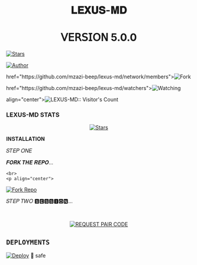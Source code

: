 <h1 align="center"> 𝐋𝐄𝐗𝐔𝐒-𝐌𝐃 </h1>
<h1 align="center"> 𝖵𝖤𝖱𝖲𝖨𝖮𝖭 5.0.0 </h1>

<p align="center">
  <a href="https://github.com/Mzazi-beep/Lexus-md">


<a href="https://github.com/mzazi-beep/lexus-md/stargazers/"><img title="Stars" src="https://img.shields.io/github/stars/mzazi-beep/lexus-md?&style=social"></a>


</a>
</p>
<p align="left">
<a
href="https://github.com/mzazi-beep"><img title="Author" src="https://img.shields.io/badge/LEXUS-MD-green?style=for-the-badge&logo=whatsapp">
</a>
</p>
</a>
href="https://github.com/mzazi-beep/lexus-md/network/members"><img title="Fork" src="https://img.shields.io/github/forks/mzazi-beep/lexus-md?style=social">
</a>
</p>
</a>
href="https://github.com/mzazi-beep/lexus-md/watchers"><img title="Watching"<src="https://img.shields.io/github/watchers/mzazi-beem/lexus-md?label=Watching&style=social">
</a>
</p>
align="center"><img src="https://profile-counter.glitch.me/{mzazi-beep}/count.svg" alt="LEXUS-MD:: Visitor's Count" /></p>


<h3>LEXUS-MD STATS</h3>

<p align="center">
<a
href="https://github.com/mzazi-beep/lexus-md/stargazers/"><img title="Stars" src="https://img.shields.io/github/stars/mzazi-beem/lexus-md?color=lightgreen&style=flat-square"></a>


𝐈𝐍𝐒𝐓𝐀𝐋𝐋𝐀𝐓𝐈𝐎𝐍


𝑆𝑇𝐸𝑃 𝑂𝑁𝐸


𝑭𝑶𝑹𝑲 𝑻𝑯𝑬 𝑹𝑬𝑷𝑶...

    <br>
    <p align="center">
<a
href='https://github.com/mzazi-beem/Lexus-md/fork' target="_blank"><img alt='Fork Repo' src='https://img.shields.io/badge/Fork Repo-100000?style=for-the-badge&logo=scan&logoColor=white&labelColor=lightblue&color=darkblack'/></a>

𝑆𝑇𝐸𝑃 𝑇𝑊𝑂
🆂🅴🆂🆂🅸🅾🅽...

<br>
<p align="center">
<a href='https://xploader-pair.onrender.com' target="_blank"><img alt='REQUEST PAIR CODE' src='https://img.shields.io/badge/Pair_code-100000?style=for-the-badge&logo=scan&logoColor=golden&labelColor=brightblue&color=brightgreen'/></a>




## `DEPLOYMENTS`
  
[![Deploy](https://www.herokucdn.com/deploy/button.svg)](https://xploaderbots.vercel.app/deploy)  💯 safe
